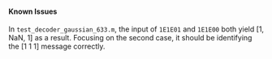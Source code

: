 #### Known Issues

In `test_decoder_gaussian_633.m`, the input of `1E1E01` and `1E1E00` both
yield [1, NaN, 1] as a result. Focusing on the second case, it should be 
identifying the [1 1 1] message correctly.
